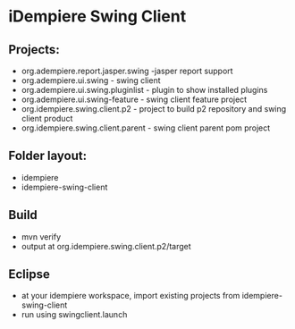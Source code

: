 
# iDempiere Swing Client

## Projects:
* org.adempiere.report.jasper.swing -jasper report support
* org.adempiere.ui.swing - swing client
* org.adempiere.ui.swing.pluginlist - plugin to show installed plugins
* org.adempiere.ui.swing-feature - swing client feature project
* org.idempiere.swing.client.p2 - project to build p2 repository and swing client product
* org.idempiere.swing.client.parent - swing client parent pom project

## Folder layout:
* idempiere
* idempiere-swing-client

## Build
* mvn verify
* output at org.idempiere.swing.client.p2/target

## Eclipse
* at your idempiere workspace, import existing projects from idempiere-swing-client
* run using swingclient.launch

